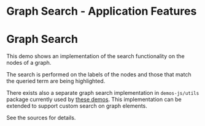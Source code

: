 <!--
 //////////////////////////////////////////////////////////////////////////////
 // @license
 // This file is part of yFiles for HTML 2.6.
 // Use is subject to license terms.
 //
 // Copyright (c) 2000-2024 by yWorks GmbH, Vor dem Kreuzberg 28,
 // 72070 Tuebingen, Germany. All rights reserved.
 //
 //////////////////////////////////////////////////////////////////////////////
-->
# Graph Search - Application Features

# Graph Search

This demo shows an implementation of the search functionality on the nodes of a graph.

The search is performed on the labels of the nodes and those that match the queried term are being highlighted.

There exists also a separate graph search implementation in `demos-js/utils` package currently used by [these demos](../../README.html#search). This implementation can be extended to support custom search on graph elements.

See the sources for details.
